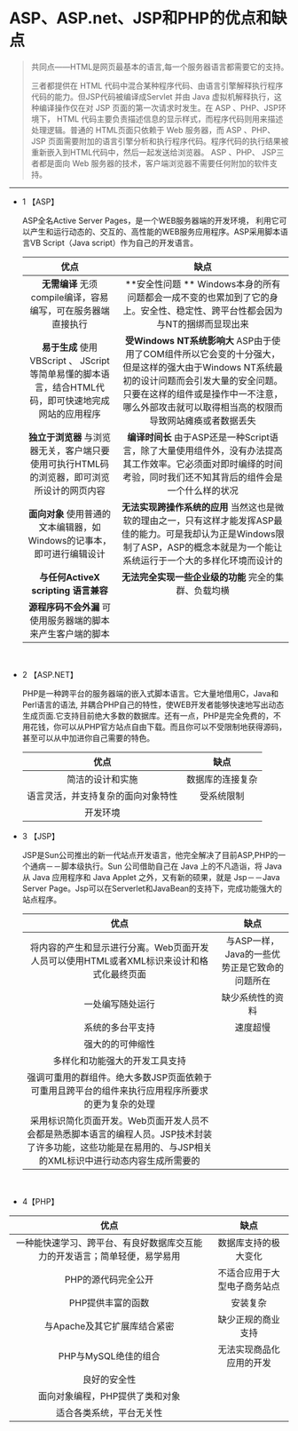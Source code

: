 # ASP、ASP.net、JSP和PHP的优点和缺点

>共同点——HTML是网页最基本的语言,每一个服务器语言都需要它的支持。
>
>三者都提供在 HTML 代码中混合某种程序代码、由语言引擎解释执行程序代码的能力。但JSP代码被编译成Servlet 并由 Java 虚拟机解释执行，这种编译操作仅在对 JSP 页面的第一次请求时发生。在 ASP 、PHP、JSP环境下， HTML 代码主要负责描述信息的显示样式，而程序代码则用来描述处理逻辑。普通的 HTML页面只依赖于 Web 服务器，而 ASP 、PHP、JSP 页面需要附加的语言引擎分析和执行程序代码。程序代码的执行结果被重新嵌入到HTML代码中，然后一起发送给浏览器。 ASP 、PHP、 JSP三者都是面向 Web 服务器的技术，客户端浏览器不需要任何附加的软件支持。



***

* 1 【ASP】

  ASP全名Active Server Pages，是一个WEB服务器端的开发环境， 利用它可以产生和运行动态的、交互的、高性能的WEB服务应用程序。ASP采用脚本语言VB Script（Java script）作为自己的开发语言。

  |                    优点                    |                    缺点                    |
  | :--------------------------------------: | :--------------------------------------: |
  | **无需编译**                                                                                         无须compile编译，容易编写，可在服务器端直接执行 | **安全性问题  **                                                                               Windows本身的所有问题都会一成不变的也累加到了它的身上。安全性、稳定性、跨平台性都会因为与NT的捆绑而显现出来 |
  | **易于生成**                                                                                         使用VBScript 、 JScript等简单易懂的脚本语言，结合HTML代码，即可快速地完成网站的应用程序 | **受Windows NT系统影响大**                                                              ASP由于使用了COM组件所以它会变的十分强大，但是这样的强大由于Windows NT系统最初的设计问题而会引发大量的安全问题。只要在这样的组件或是操作中一不注意，哪么外部攻击就可以取得相当高的权限而导致网站瘫痪或者数据丢失 |
  | **独立于浏览器**                                                                                  与浏览器无关，客户端只要使用可执行HTML码的浏览器，即可浏览所设计的网页内容 | **编译时间长**                                                                                            由于ASP还是一种Script语言，除了大量使用组件外，没有办法提高其工作效率。它必须面对即时编绎的时间考验，同时我们还不知其背后的组件会是一个什么样的状况 |
  | **面向对象**                                                                                         使用普通的文本编辑器，如Windows的记事本，即可进行编辑设计 | **无法实现跨操作系统的应用**                                                                 当然这也是微软的理由之一，只有这样才能发挥ASP最佳的能力。可是我却认为正是Windows限制了ASP，ASP的概念本就是为一个能让系统运行于一个大的多样化环境而设计的 |
  |    **与任何ActiveX scripting** **语言兼容**     | **无法完全实现一些企业级的功能**                                                         完全的集群、负载均横 |
  | **源程序码不会外漏**                                                                          可使用服务器端的脚本来产生客户端的脚本 |                                          |

  ​

* 2 【ASP.NET】

  PHP是一种跨平台的服务器端的嵌入式脚本语言。它大量地借用C，Java和Perl语言的语法, 并耦合PHP自己的特性，使WEB开发者能够快速地写出动态生成页面.它支持目前绝大多数的数据库。还有一点，PHP是完全免费的，不用花钱，你可以从PHP官方站点自由下载。而且你可以不受限制地获得源码，甚至可以从中加进你自己需要的特色。

  |        优点         |    缺点    |
  | :---------------: | :------: |
  |     简洁的设计和实施      | 数据库的连接复杂 |
  | 语言灵活，并支持复杂的面向对象特性 |  受系统限制   |
  |       开发环境        |          |



* 3 【JSP】

  JSP是Sun公司推出的新一代站点开发语言，他完全解决了目前ASP,PHP的一个通病－－脚本级执行。Sun 公司借助自己在 Java 上的不凡造诣，将 Java 从 Java 应用程序和 Java Applet 之外，又有新的硕果，就是 Jsp－－Java Server Page。Jsp可以在Serverlet和JavaBean的支持下，完成功能强大的站点程序。

  |                    优点                    |             缺点             |
  | :--------------------------------------: | :------------------------: |
  | 将内容的产生和显示进行分离。Web页面开发人员可以使用HTML或者XML标识来设计和格式化最终页面 | 与ASP一样，Java的一些优势正是它致命的问题所在 |
  |                 一处编写随处运行                 |          缺少系统性的资料          |
  |                 系统的多台平支持                 |            速度超慢            |
  |                 强大的的可伸缩性                 |                            |
  |             多样化和功能强大的开发工具支持              |                            |
  | 强调可重用的群组件。绝大多数JSP页面依赖于可重用且跨平台的组件来执行应用程序所要求的更为复杂的处理 |                            |
  | 采用标识简化页面开发。Web页面开发人员不会都是熟悉脚本语言的编程人员。JSP技术封装了许多功能，这些功能是在易用的、与JSP相关的XML标识中进行动态内容生成所需要的 |                            |

  ​

* 4【PHP】

|                  优点                   |       缺点       |
| :-----------------------------------: | :------------: |
| 一种能快速学习、跨平台、有良好数据库交互能力的开发语言；简单轻便，易学易用 |   数据库支持的极大变化   |
|              PHP的源代码完全公开              | 不适合应用于大型电子商务站点 |
|              PHP提供丰富的函数               |      安装复杂      |
|           与Apache及其它扩展库结合紧密           |   缺少正规的商业支持    |
|            PHP与MySQL绝佳的组合             |  无法实现商品化应用的开发  |
|                良好的安全性                 |                |
|           面向对象编程，PHP提供了类和对象           |                |
|             适合各类系统，平台无关性              |                |

